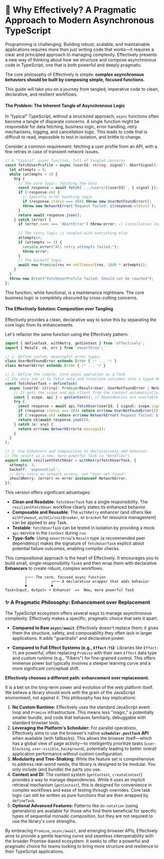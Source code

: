 # 🤔 Why Effectively? A Pragmatic Approach to Modern Asynchronous TypeScript

Programming is challenging. Building robust, scalable, and maintainable applications requires more than just writing code that works—it requires a clear and principled approach to managing complexity. Effectively presents a new way of thinking about how we structure and compose asynchronous code in TypeScript, one that is both powerful and deeply pragmatic.

The core philosophy of Effectively is simple: **complex asynchronous behaviors should be built by composing simple, focused functions.**

This guide will take you on a journey from tangled, imperative code to clean, declarative, and resilient workflows. 

#### The Problem: The Inherent Tangle of Asynchronous Logic

In "typical" TypeScript, without a structured approach, `async` functions often become a tangle of disparate concerns. A single function might be responsible for data fetching, business logic, error handling, retry mechanisms, logging, and cancellation logic. This leads to code that is difficult to read, impossible to test in isolation, and brittle to change.

Consider a common requirement: fetching a user profile from an API, with a few retries in case of transient network issues.

```typescript
// A "typical" async function, full of tangled concerns
const fetchUserProfile = async (userId: string, signal?: AbortSignal): Promise<User> => {
  let attempts = 0;
  while (attempts < 3) {
    try {
      // The core logic: fetching the data
      const response = await fetch(`.../users/${userId}`, { signal });
      if (!response.ok) {
        // Specific error handling logic
        if (response.status === 404) throw new UserNotFoundError();
        throw new NetworkError(`Request failed: ${response.status}`);
      }
      return await response.json();
    } catch (error) {
      if (error.name === 'AbortError') throw error; // Cancellation logic
      
      // The retry logic is tangled with everything else
      attempts++;
      if (attempts >= 3) {
        console.error("All retry attempts failed.");
        throw error;
      }
      // The backoff logic
      await new Promise(res => setTimeout(res, 1000 * attempts));
    }
  }
  throw new Error("fetchUserProfile failed: Should not be reached");
};
```
This function, while functional, is a maintenance nightmare. The core business logic is completely obscured by cross-cutting concerns.

#### The Effectively Solution: Composition over Tangling

Effectively provides a clean, declarative way to solve this by separating the core logic from its enhancements.

Let's refactor the same function using the Effectively pattern.

```typescript
import { defineTask, withRetry, getContext } from 'effectively';
import { Result, ok, err } from 'neverthrow';

// 1. Define custom, meaningful error types.
class UserNotFoundError extends Error { /* ... */ }
class NetworkError extends Error { /* ... */ }

// 2. Define the simple, core async operation as a Task.
// Its only job is to fetch data and translate outcomes into a typed Result.
const fetchUserTask = defineTask(
  async (userId: string): Promise<Result<User, UserNotFoundError | NetworkError>> => {
    // It gets the scope and api client from the context automatically.
    const { scope, api } = getContext(); // Dependencies are available via context
    try {
      const response = await api.fetchUser(userId, { signal: scope.signal }); // Cancellation is built-in.
      if (response.status === 404) return err(new UserNotFoundError());
      if (!response.ok) return err(new NetworkError(`Request failed: ${response.status}`));
      return ok(await response.json());
    } catch (e: any) {
      return err(new NetworkError(e.message));
    }
  }
);

// 3. Use Enhancers and composition to declaratively add behavior.
// The result is a new, more powerful Task (a "Workflow").
export const resilientFetchUser = withRetry(fetchUserTask, {
  attempts: 3,
  backoff: 'exponential',
  // Only retry on network errors, not "User not found".
  shouldRetry: (error) => error instanceof NetworkError,
});
```

This version offers significant advantages:
*   **Clean and Readable**: `fetchUserTask` has a single responsibility. The `resilientFetchUser` workflow clearly states its enhanced behavior.
*   **Composable and Reusable**: The `withRetry` enhancer (and others like `withTimeout`, `withCircuitBreaker`, or `bracket` for resource management) can be applied to any Task.
*   **Testable**: `fetchUserTask` can be tested in isolation by providing a mock `api` service in the `Context` during `run`.
*   **Type-Safe**: Using `neverthrow`'s `Result` type (a recommended peer dependency) makes the signature of `fetchUserTask` explicit about potential failure outcomes, enabling compiler checks.

This compositional approach is the heart of Effectively. It encourages you to build small, single-responsibility `Task`s and then wrap them with declarative **Enhancers** to create robust, complex workflows.

```
         ┌─── The core, focused async function
         │           ┌─── A declarative wrapper that adds behavior
         ▼           ▼
Task<Input, Output> + Enhancer  =>  New, more powerful Task
```

### ✨ A Pragmatic Philosophy: Enhancement over Replacement

The TypeScript ecosystem offers several ways to manage asynchronous complexity. Effectively makes a specific, pragmatic choice that sets it apart.

*   **Compared to Raw `async/await`**: Effectively doesn't replace them; it gives them the structure, safety, and composability they often lack in larger applications. It adds "guardrails" and declarative power.

*   **Compared to Full Effect Systems (e.g., `Effect-TS`)**: Libraries like `Effect-TS` are powerful, often replacing `Promise` with their own `Effect` data type and custom runtime (e.g., "Fibers") for fine-grained control. This offers immense power but typically involves a steeper learning curve and a more significant conceptual shift.

**Effectively chooses a different path: enhancement over replacement.**

It is a bet on the long-term power and evolution of the web platform itself. We believe a library should work *with* the grain of the JavaScript environment, not against it. This philosophy has key implications:

1.  **No Custom Runtime:** Effectively uses the standard JavaScript event loop and `Promise` infrastructure. This means less "magic," a potentially smaller bundle, and code that behaves familiarly, debuggable with standard browser tools.
2.  **Leveraging the Platform's Scheduler:** For parallel operations, Effectively aims to use the browser's native **`scheduler.postTask` API** when available (with fallbacks). This allows the browser itself—which has a global view of page activity—to intelligently prioritize tasks (`user-blocking`, `user-visible`, `background`), potentially leading to better overall application performance without custom configuration.
3.  **Modularity and Tree-Shaking:** While the feature set is comprehensive to address real-world needs, the library is designed to be modular. You only include (and bundle) the parts you use.
4.  **Context and DI:** The context system (`getContext`, `createContext`) provides a way to manage dependencies. While it uses an implicit retrieval mechanism (`getContext`), this is designed for convenience in complex workflows and ease of testing through overrides. Core task logic can still be written as pure functions that are then wrapped by `defineTask`.
5.  **Optional Advanced Features:** Patterns like `do-notation` (using generators) are available for those who find them beneficial for specific types of sequential monadic composition, but they are not required to use the library's core strengths.

By embracing `Promise`, `async/await`, and emerging browser APIs, Effectively aims to provide a gentle learning curve and seamless interoperability with the broader Promise-based ecosystem. It seeks to offer a powerful and pragmatic choice for teams looking to bring more structure and resilience to their TypeScript applications.

